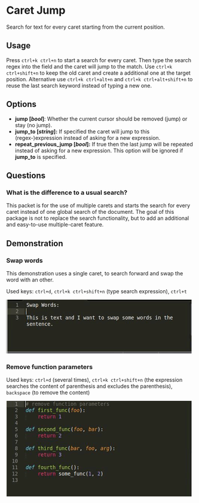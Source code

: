 # Caret Jump

Search for text for every caret starting from the current position.

## Usage

Press `ctrl+k ctrl+n` to start a search for every caret. Then type the search regex into the field and the caret will jump to the match. Use `ctrl+k ctrl+shift+n` to keep the old caret and create a additional one at the target position. Alternative use `ctrl+k ctrl+alt+n` and `ctrl+k ctrl+alt+shift+n` to reuse the last search keyword instead of typing a new one.


## Options

- **jump [*bool*]**:
    Whether the current cursor should be removed (jump) or stay (no jump).
- **jump_to [*string*]:**
    If specified the caret will jump to this (regex-)expression instead of asking for a new expression.
- **repeat_previous_jump [*bool*]:**
    If true then the last jump will be repeated instead of asking for a new expression. This option will be ignored if **jump_to** is specified.


## Questions

### What is the difference to a usual search?

This packet is for the use of multiple carets and starts the search for every caret instead of one global search of the document. The goal of this package is not to replace the search functionality, but to add an additional and easy-to-use multiple-caret feature.


## Demonstration

### Swap words

This demonstration uses a single caret, to search forward and swap the word with an other.

Used keys: `ctrl+d`, `ctrl+k ctrl+shift+n` (type search expression), `ctrl+t`

![swap words demonstration](https://github.com/r-stein/sublime-text-caret-jump/raw/images/img/swap_words.gif)

### Remove function parameters

Used keys: `ctrl+d` (several times), `ctrl+k ctrl+shift+n` (the expression searches the content of parenthesis and excludes the parenthesis), `backspace` (to remove the content)

![remove function parameters demonstration](https://github.com/r-stein/sublime-text-caret-jump/raw/images/img/remove_func_params.gif)
